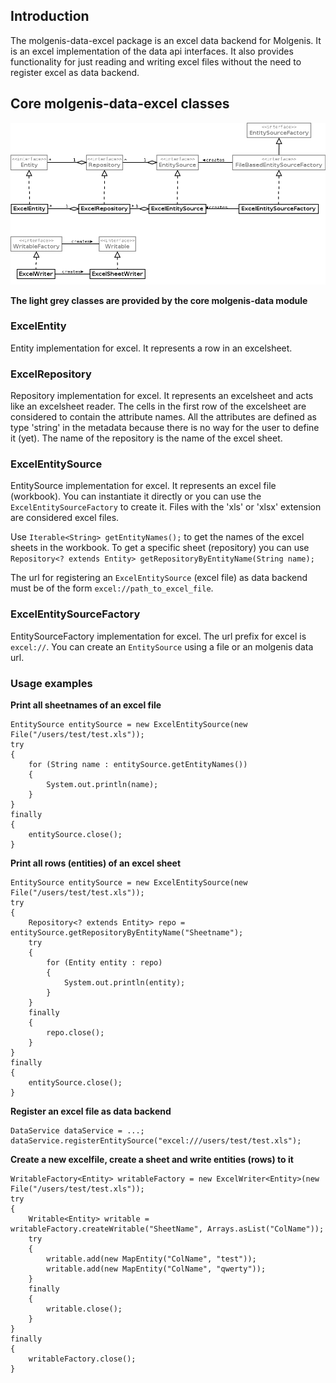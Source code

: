 ## Introduction

The molgenis-data-excel package is an excel data backend for Molgenis. It is an excel implementation of the data api interfaces. It also provides functionality for just reading and writing excel files without the need to register excel as data backend.

## Core molgenis-data-excel classes
<img src="molgenis-data-excel.png" />

**The light grey classes are provided by the core molgenis-data module**

### ExcelEntity
Entity implementation for excel. It represents a row in an excelsheet. 

### ExcelRepository
Repository implementation for excel. It represents an excelsheet and acts like an excelsheet reader. The cells in the first row of the excelsheet are considered to contain the attribute names. All the attributes are defined as type 'string' in the metadata because there is no way for the user to define it (yet). The name of the repository is the name of the excel sheet.

### ExcelEntitySource
EntitySource implementation for excel. It represents an excel file (workbook). You can instantiate it directly or you can use the `ExcelEntitySourceFactory` to create it. Files with the 'xls' or 'xlsx' extension are considered excel files. 

Use `Iterable<String> getEntityNames();` to get the names of the excel sheets in the workbook. To get a specific sheet (repository) you can use `Repository<? extends Entity> getRepositoryByEntityName(String name);` 

The url for registering an `ExcelEntitySource` (excel file) as data backend must be of the form `excel://path_to_excel_file`.


### ExcelEntitySourceFactory
EntitySourceFactory implementation for excel. The url prefix for excel is `excel://`. You can create an `EntitySource` using a file or an molgenis data url.


### Usage examples
**Print all sheetnames of an excel file**

```
EntitySource entitySource = new ExcelEntitySource(new File("/users/test/test.xls"));
try
{
	for (String name : entitySource.getEntityNames())
	{
		System.out.println(name);
	}
}
finally
{
	entitySource.close();
}
```

**Print all rows (entities) of an excel sheet**

```
EntitySource entitySource = new ExcelEntitySource(new File("/users/test/test.xls"));
try
{
	Repository<? extends Entity> repo = entitySource.getRepositoryByEntityName("Sheetname");
	try
	{
		for (Entity entity : repo)
		{
			System.out.println(entity);
		}
	}
	finally
	{
		repo.close();
	}
}
finally
{
	entitySource.close();
}
```

**Register an excel file as data backend**

```
DataService dataService = ...;
dataService.registerEntitySource("excel:///users/test/test.xls");
```

**Create a new excelfile, create a sheet and write entities (rows) to it**

```
WritableFactory<Entity> writableFactory = new ExcelWriter<Entity>(new File("/users/test/test.xls"));
try
{
	Writable<Entity> writable = writableFactory.createWritable("SheetName", Arrays.asList("ColName"));
	try
	{
		writable.add(new MapEntity("ColName", "test"));
		writable.add(new MapEntity("ColName", "qwerty"));
	}
	finally
	{
		writable.close();
	}	
}
finally
{
	writableFactory.close();
}
```
  